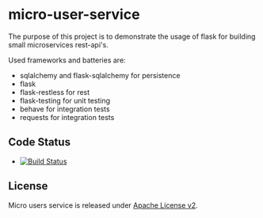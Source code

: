 micro-user-service
==================
The purpose of this project is to demonstrate the usage of flask for building small microservices rest-api's.

Used frameworks and batteries are:
 - sqlalchemy and flask-sqlalchemy for persistence
 - flask 
 - flask-restless for rest
 - flask-testing for unit testing
 - behave for integration tests
 - requests for integration tests


## Code Status

* [![Build Status](https://travis-ci.org/atdi/micro-user-service.svg?branch=master)](https://travis-ci.org/atdi/micro-user-service)

## License

Micro users service is released under [Apache License v2](http://www.apache.org/licenses/LICENSE-2.0).
